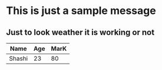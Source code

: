 # This is just a sample message
## Just to look weather it is working or not
|Name       | Age       |MarK       |
|-----------|-----------|-----------|
|Shashi     |23         |80         |
